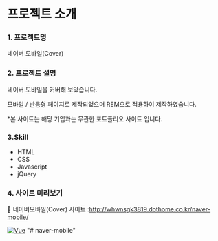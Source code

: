 # 프로젝트 소개

### 1. 프로젝트명

네이버 모바일(Cover)

### 2. 프로젝트 설명

네이버 모바일을 커버해 보았습니다.

모바일 / 반응형 페이지로 제작되었으며 REM으로 적용하여 제작하였습니다.

\*본 사이트는 해당 기업과는 무관한 포트폴리오 사이트 입니다.

### 3.Skill

- HTML
- CSS
- Javascript
- jQuery

### 4. 사이트 미리보기

🔗 네이버모바일(Cover) 사이트 :http://whwnsgk3819.dothome.co.kr/naver-mobile/

[![Vue](http://whwnsgk3819.dothome.co.kr/portfolio/assets/images/imac06.png)](http://whwnsgk3819.dothome.co.kr/naver-mobile/)
"# naver-mobile" 
